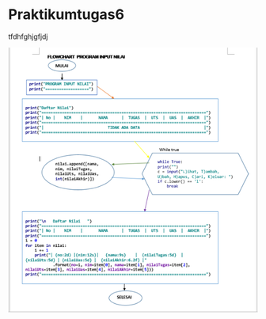 # Praktikumtugas6

tfdhfghjgfjdj

![flowchart](https://github.com/fdlhrauf/Praktikumtugas6/blob/master/gambar/flowchart.PNG)